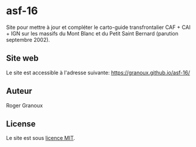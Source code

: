 # asf-16
Site pour mettre à jour et compléter le carto-guide transfrontalier CAF + CAI + IGN sur les massifs du Mont Blanc et du Petit Saint Bernard (parution septembre 2002).

## Site web

Le site est accessible à l'adresse suivante: https://granoux.github.io/asf-16/

## Auteur

Roger Granoux

## License

Le site est sous [licence MIT](LICENSE).
